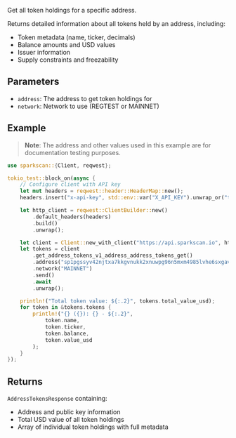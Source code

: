 Get all token holdings for a specific address.

Returns detailed information about all tokens held by an address, including:
- Token metadata (name, ticker, decimals)
- Balance amounts and USD values
- Issuer information
- Supply constraints and freezability

## Parameters

- `address`: The address to get token holdings for
- `network`: Network to use (REGTEST or MAINNET)

## Example

> **Note**: The address and other values used in this example are for documentation testing purposes.

```rust
use sparkscan::{Client, reqwest};

tokio_test::block_on(async {
    // Configure client with API key
    let mut headers = reqwest::header::HeaderMap::new();
    headers.insert("x-api-key", std::env::var("X_API_KEY").unwrap_or("test".to_string()).parse().unwrap());

    let http_client = reqwest::ClientBuilder::new()
        .default_headers(headers)
        .build()
        .unwrap();

    let client = Client::new_with_client("https://api.sparkscan.io", http_client);
    let tokens = client
        .get_address_tokens_v1_address_address_tokens_get()
        .address("sp1pgssyv42njtxa7kkgvnukk2xnuwpg96n5mxm4985lvhe6sxgavl902js39la8k")
        .network("MAINNET")
        .send()
        .await
        .unwrap();

    println!("Total token value: ${:.2}", tokens.total_value_usd);
    for token in &tokens.tokens {
        println!("{} ({}): {} - ${:.2}", 
            token.name,
            token.ticker,
            token.balance,
            token.value_usd
        );
    }
});
```

## Returns

`AddressTokensResponse` containing:
- Address and public key information
- Total USD value of all token holdings
- Array of individual token holdings with full metadata
